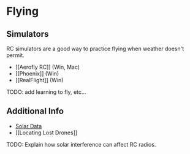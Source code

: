 # Flying

## Simulators

RC simulators are a good way to practice flying when weather doesn't permit.

* [[Aerofly RC]] (Win, Mac)
* [[Phoenix]] (Win)
* [[RealFlight]] (Win)

TODO: add learning to fly, etc...

## Additional Info

* [Solar Data](http://www.n3kl.org/sun/noaa.html)
* [[Locating Lost Drones]]

TODO: Explain how solar interference can affect RC radios.